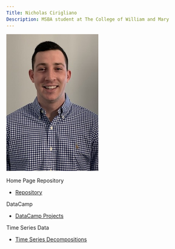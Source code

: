 ```yaml
---
Title: Nicholas Cirigliano
Description: MSBA student at The College of William and Mary 
---
```


![My Picture](/pics/GithubPic.jpeg)


Home Page Repository

 - [Repository](https://github.com/nicholascirigliano/nicholascirigliano.github.io)

DataCamp

 - [DataCamp Projects](/DataCampProjects/index.md)

Time Series Data

 - [Time Series Decompositions](/TimeSeries/index.md)


